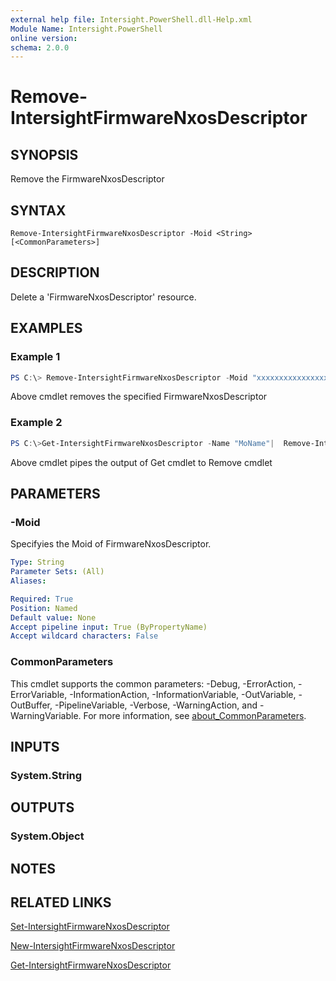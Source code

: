```yaml
---
external help file: Intersight.PowerShell.dll-Help.xml
Module Name: Intersight.PowerShell
online version:
schema: 2.0.0
---
```


# Remove-IntersightFirmwareNxosDescriptor

## SYNOPSIS
Remove the FirmwareNxosDescriptor

## SYNTAX

```
Remove-IntersightFirmwareNxosDescriptor -Moid <String> [<CommonParameters>]
```

## DESCRIPTION
Delete a &apos;FirmwareNxosDescriptor&apos; resource.

## EXAMPLES

### Example 1
```powershell
PS C:\> Remove-IntersightFirmwareNxosDescriptor -Moid "xxxxxxxxxxxxxxxxxxxxxxxxxxx"
```
Above cmdlet removes the specified FirmwareNxosDescriptor 

### Example 2
```powershell
PS C:\>Get-IntersightFirmwareNxosDescriptor -Name "MoName"|  Remove-IntersightFirmwareNxosDescriptor
```
Above cmdlet pipes the output of Get cmdlet to Remove cmdlet

## PARAMETERS

### -Moid
Specifyies the Moid of FirmwareNxosDescriptor.

```yaml
Type: String
Parameter Sets: (All)
Aliases:

Required: True
Position: Named
Default value: None
Accept pipeline input: True (ByPropertyName)
Accept wildcard characters: False
```

### CommonParameters
This cmdlet supports the common parameters: -Debug, -ErrorAction, -ErrorVariable, -InformationAction, -InformationVariable, -OutVariable, -OutBuffer, -PipelineVariable, -Verbose, -WarningAction, and -WarningVariable. For more information, see [about_CommonParameters](http://go.microsoft.com/fwlink/?LinkID=113216).

## INPUTS

### System.String

## OUTPUTS

### System.Object
## NOTES

## RELATED LINKS

[Set-IntersightFirmwareNxosDescriptor](./Set-IntersightFirmwareNxosDescriptor.md)

[New-IntersightFirmwareNxosDescriptor](./New-IntersightFirmwareNxosDescriptor.md)

[Get-IntersightFirmwareNxosDescriptor](./Get-IntersightFirmwareNxosDescriptor.md)

